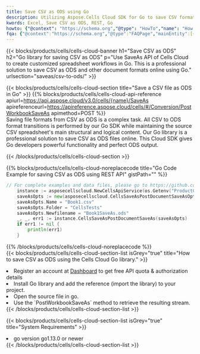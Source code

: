 ```yaml
---
title: Save CSV as ODS using Go 
description: Utilizing Aspose.Cells Cloud SDK for Go to save CSV format file as ODS format file. 
kwords: Excel, Save CSV as ODS, REST, Go
howto: {"@context": "https://schema.org","@type": "HowTo","name": "How to save CSV as ODS using the Cells Cloud Go library.","description": "How to save CSV as ODS using the Cells Cloud Go library.","image": {"@type": "ImageObject"},"url": "/go/saveas/csv-to-ods/","step": [{ "@type": "HowToStep","name": "How to save CSV as ODS using the Cells Cloud Go library. step 1", "image": {"@type": "ImageObject",},"url": "/go/saveas/csv-to-ods/","text": "Register an account at <a href='https://dashboard.aspose.cloud/'>Dashboard</a> to get free API quota & authorization details",},{ "@type": "HowToStep","name": "How to save CSV as ODS using the Cells Cloud Go library. step 1", "image": {"@type": "ImageObject",},"url": "/go/saveas/csv-to-ods/","text": "Install Go library and add the reference (import the library) to your project.",},{ "@type": "HowToStep","name": "How to save CSV as ODS using the Cells Cloud Go library. step 1", "image": {"@type": "ImageObject",},"url": "/go/saveas/csv-to-ods/","text": "Open the source file in go.",},{ "@type": "HowToStep","name": "How to save CSV as ODS using the Cells Cloud Go library. step 1", "image": {"@type": "ImageObject",},"url": "/go/saveas/csv-to-ods/","text": "Use the `PostWorkbookSaveAs` method to retrieve the resulting stream.",}, ],"supply": {"@type": "HowToSupply","name": "document"},"tool": [{"@type": "HowToTool","name": "Goland, Visual Studio Code, Eclipse"},{"@type": "HowToTool","name": "Aspose Cells"}],"totalTime": "PT6M"}
fqa: {"@context":"https://schema.org","@type":"FAQPage","mainEntity":[{"@type":"Question","name":"Why save file as other formats file in C# using REST API?","acceptedAnswer":{"@type":"Answer","text":"Documents are encoded in many ways, and some files may be incompatible with the software you use. To open and read such files, just save them as appropriate file formats.<br/><ol><li>Install .NET SDK and add the reference (import the library) to your project.</li><li>Open the source file in C# using REST API.</li><li>Call the PostWorkbookSaveAsRequest() method, passing an output filename with required extension.</li><li>Get the result of save as a separate file.</li></ol>"}},{"@type":"Question","name":"What file formats can I save as with your C# library?","acceptedAnswer":{"@type":"Answer","text":"We support a variety of file formats for conversion using .NET library, including XLSX, Excel, xls , PDF, CSV, HTML, Markdown, XML, PNG, JPG, TIFF, Json, TXT and many more."}},{"@type":"Question","name":"What is the maximum allowed file size for conversion using this .NET library?","acceptedAnswer":{"@type":"Answer","text":"There are no file size limits for format conversions using .NET library."}}]}
---
```



{{< blocks/products/cells/cells-cloud-banner h1="Save CSV as ODS" h2="Go library for saving CSV as ODS" p="Use SaveAs API of Cells Cloud to create customized spreadsheet workflows in Go. This is a professional solution to save CSV as ODS and other document formats online using Go." urlsection="saveas/csv-to-ods/" >}}

{{< blocks/products/cells/cells-cloud-section  title="Save a CSV file as ODS in Go" >}}
{{% blocks/products/cells/cells-cloud-api-reference  apiurl=https://api.aspose.cloud/v3.0/cells/{name}/SaveAs  apireferenceurl=https://apireference.aspose.cloud/cells/#/Conversion/PostWorkbookSaveAs  apimethod=POST %}}
<br/>
Saving file formats from CSV as ODS is a complex task. All CSV to ODS format transitions is performed by our Go SDK while maintaining the source CSV spreadsheet's main structural and logical content. Our Go library is a professional solution to save CSV as ODS files online. This Cloud SDK gives Go developers powerful functionality and perfect ODS output.

{{< /blocks/products/cells/cells-cloud-section >}}

{{% blocks/products/cells/cells-cloud-noreplacecode title="Go Code Example for saving CSV as ODS using REST API" gistPath="" %}}
  
```go
// For complete examples and data files, please go to https://github.com/aspose-cells-cloud/aspose-cells-cloud-go/
    instance := asposecellscloud.NewCellsApiService(os.Getenv("ProductClientId"), os.Getenv("ProductClientSecret"))
    saveAsOpts := new(asposecellscloud.CellsSaveAsPostDocumentSaveAsOpts)
    saveAsOpts.Name = "Book1.csv"
    saveAsOpts.Folder = "CellsTests"
    saveAsOpts.Newfilename = "Book1SaveAs.ods"
    _, _, err1 := instance.CellsSaveAsPostDocumentSaveAs(saveAsOpts)
    if err1 != nil {
	    println(err1)
    }
```
  
{{% /blocks/products/cells/cells-cloud-noreplacecode  %}}
<br/>
{{< blocks/products/cells/cells-cloud-section-list isGrey="true"  title="How to save CSV as ODS using the Cells Cloud Go library." >}}
<li>Register an account at <a href="https://dashboard.aspose.cloud/">Dashboard</a> to get free API quota & authorization details</li>
<li>Install Go library and add the reference (import the library) to your project.</li>
<li>Open the source file in go.</li>
<li>Use the `PostWorkbookSaveAs` method to retrieve the resulting stream.</li>
{{< /blocks/products/cells/cells-cloud-section-list >}}

{{< blocks/products/cells/cells-cloud-section-list isGrey="true"  title="System Requirements" >}}
<li>go version go1.13.0 or newer</li>
{{< /blocks/products/cells/cells-cloud-section-list >}}
